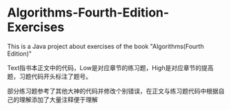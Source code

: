 # Algorithms-Fourth-Edition-Exercises
This is a Java project about exercises of the book "Algorithms(Fourth Edition)"

Text指书本正文中的代码，Low是对应章节的练习题，High是对应章节的提高题，习题代码开头标注了题号。

部分练习题参考了其他大神的代码并修改个别错误，在正文与练习题代码中根据自己的理解添加了大量注释便于理解
